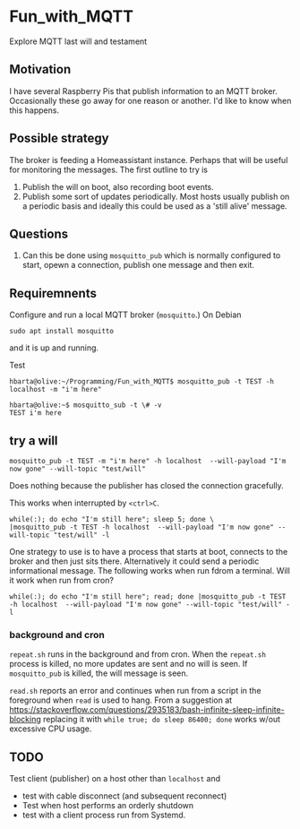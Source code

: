 # Fun_with_MQTT

Explore MQTT last will and testament

## Motivation

I have several Raspberry Pis that publish information to an MQTT broker. Occasionally these go away for one reason or another. I'd like to know when this happens.

## Possible strategy

The broker is feeding a Homeassistant instance. Perhaps that will be useful for monitoring the messages. The first outline to try is

1. Publish the will on boot, also recording boot events.
1. Publish some sort of updates periodically. Most hosts usually publish on a periodic basis and ideally this could be used as a 'still alive' message.

## Questions

1. Can this be done using `mosquitto_pub` which is normally configured to start, opewn a connection, publish one message and then exit.

## Requiremnents

Configure and run a local MQTT broker (`mosquitto`.) On Debian

```text
sudo apt install mosquitto
```

and it is up and running.

Test

```text
hbarta@olive:~/Programming/Fun_with_MQTT$ mosquitto_pub -t TEST -h localhost -m "i'm here"
```

```text
hbarta@olive:~$ mosquitto_sub -t \# -v
TEST i'm here
```

## try a will

```text
mosquitto_pub -t TEST -m "i'm here" -h localhost  --will-payload "I'm now gone" --will-topic "test/will"
```

Does nothing because the publisher has closed the connection gracefully.

This works when interrupted by `<ctrl>C`.

```text
while(:); do echo "I'm still here"; sleep 5; done \
|mosquitto_pub -t TEST -h localhost  --will-payload "I'm now gone" --will-topic "test/will" -l
```

One strategy to use is to have a process that starts at boot, connects to the broker and then just sits there. Alternatively it could send a periodic informational message. The following works when run fdrom a terminal. Will it work when run from cron?

```text
while(:); do echo "I'm still here"; read; done |mosquitto_pub -t TEST -h localhost  --will-payload "I'm now gone" --will-topic "test/will" -l
```

### background and cron

`repeat.sh` runs in the background and from cron. When the `repeat.sh` process is killed, no more updates are sent and no will is seen. If `mosquitto_pub` is killed, the will message is seen.

`read.sh` reports an error and continues when run from a script in the foreground when `read` is used to hang. From a suggestion at <https://stackoverflow.com/questions/2935183/bash-infinite-sleep-infinite-blocking> replacing it with `while true; do sleep 86400; done` works w/out excessive CPU usage.

## TODO

Test client (publisher) on a host other than `localhost` and 

* test with cable disconnect (and subsequent reconnect)
* Test when host performs an orderly shutdown
* test with a client process run from Systemd.
